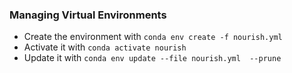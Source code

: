 ### Managing Virtual Environments
* Create the environment with `conda env create -f nourish.yml`
* Activate it with `conda activate nourish`
* Update it with `conda env update --file nourish.yml  --prune`
